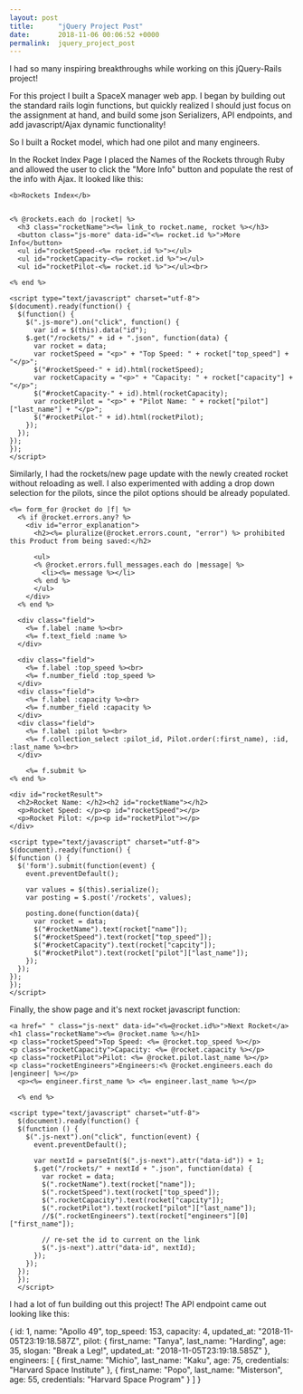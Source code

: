 ```yaml
---
layout: post
title:      "jQuery Project Post"
date:       2018-11-06 00:06:52 +0000
permalink:  jquery_project_post
---
```



I had so many inspiring breakthroughs while working on this jQuery-Rails project!  

For this project I built a SpaceX manager web app.  I began by building out the standard rails login functions, but quickly realized I should just focus on the assignment at hand, and build some json Serializers, API endpoints, and add javascript/Ajax dynamic functionality!

So I built a Rocket model, which had one pilot and many engineers.  

In the Rocket Index Page I placed the Names of the Rockets through Ruby and allowed the user to click the "More Info" button and populate the rest of the info with Ajax.  It looked like this:

```
<b>Rockets Index</b>


<% @rockets.each do |rocket| %>
  <h3 class="rocketName"><%= link_to rocket.name, rocket %></h3>
  <button class="js-more" data-id="<%= rocket.id %>">More Info</button>
  <ul id="rocketSpeed-<%= rocket.id %>"></ul>
  <ul id="rocketCapacity-<%= rocket.id %>"></ul>
  <ul id="rocketPilot-<%= rocket.id %>"></ul><br>

<% end %>

<script type="text/javascript" charset="utf-8">
$(document).ready(function() {
  $(function() {
    $(".js-more").on("click", function() {
      var id = $(this).data("id");
    $.get("/rockets/" + id + ".json", function(data) {
      var rocket = data;
      var rocketSpeed = "<p>" + "Top Speed: " + rocket["top_speed"] + "</p>";
      $("#rocketSpeed-" + id).html(rocketSpeed);
      var rocketCapacity = "<p>" + "Capacity: " + rocket["capacity"] + "</p>";
      $("#rocketCapacity-" + id).html(rocketCapacity);
      var rocketPilot = "<p>" + "Pilot Name: " + rocket["pilot"]["last_name"] + "</p>";
      $("#rocketPilot-" + id).html(rocketPilot);
    });
  });
});
});
</script>

```

Similarly, I had the rockets/new page update with the newly created rocket without reloading as well.  I also experimented with adding a drop down selection for the pilots, since the pilot options should be already populated.  

```
<%= form_for @rocket do |f| %>
  <% if @rocket.errors.any? %>
    <div id="error_explanation">
      <h2><%= pluralize(@rocket.errors.count, "error") %> prohibited this Product from being saved:</h2>

      <ul>
      <% @rocket.errors.full_messages.each do |message| %>
        <li><%= message %></li>
      <% end %>
      </ul>
    </div>
  <% end %>

  <div class="field">
    <%= f.label :name %><br>
    <%= f.text_field :name %>
  </div>

  <div class="field">
    <%= f.label :top_speed %><br>
    <%= f.number_field :top_speed %>
  </div>
  <div class="field">
    <%= f.label :capacity %><br>
    <%= f.number_field :capacity %>
  </div>
  <div class="field">
    <%= f.label :pilot %><br>
    <%= f.collection_select :pilot_id, Pilot.order(:first_name), :id, :last_name %><br>
  </div>

    <%= f.submit %>
<% end %>

<div id="rocketResult">
  <h2>Rocket Name: </h2><h2 id="rocketName"></h2>
  <p>Rocket Speed: </p><p id="rocketSpeed"></p>
  <p>Rocket Pilot: </p><p id="rocketPilot"></p>
</div>

<script type="text/javascript" charset="utf-8">
$(document).ready(function() {
$(function () {
  $('form').submit(function(event) {
    event.preventDefault();

    var values = $(this).serialize();
    var posting = $.post('/rockets', values);

    posting.done(function(data){
      var rocket = data;
      $("#rocketName").text(rocket["name"]);
      $("#rocketSpeed").text(rocket["top_speed"]);
      $("#rocketCapacity").text(rocket["capcity"]);
      $("#rocketPilot").text(rocket["pilot"]["last_name"]);
    });
  });
});
});
</script>

```

Finally, the show page and it's next rocket javascript function:

```
<a href=" " class="js-next" data-id="<%=@rocket.id%>">Next Rocket</a>
<h1 class="rocketName"><%= @rocket.name %></h1>
<p class="rocketSpeed">Top Speed: <%= @rocket.top_speed %></p>
<p class="rocketCapacity">Capacity: <%= @rocket.capacity %></p>
<p class="rocketPilot">Pilot: <%= @rocket.pilot.last_name %></p>
<p class="rocketEngineers">Engineers:<% @rocket.engineers.each do |engineer| %></p>
  <p><%= engineer.first_name %> <%= engineer.last_name %></p>

  <% end %>

<script type="text/javascript" charset="utf-8">
  $(document).ready(function() {
  $(function () {
    $(".js-next").on("click", function(event) {
      event.preventDefault();

      var nextId = parseInt($(".js-next").attr("data-id")) + 1;
      $.get("/rockets/" + nextId + ".json", function(data) {
        var rocket = data;
        $(".rocketName").text(rocket["name"]);
        $(".rocketSpeed").text(rocket["top_speed"]);
        $(".rocketCapacity").text(rocket["capcity"]);
        $(".rocketPilot").text(rocket["pilot"]["last_name"]);
        //$(".rocketEngineers").text(rocket["engineers"][0]["first_name"]);

        // re-set the id to current on the link
        $(".js-next").attr("data-id", nextId);
      });
    });
  });
  });
  </script>

```

I had a lot of fun building out this project!  The API endpoint came out looking like this:

{
id: 1,
name: "Apollo 49",
top_speed: 153,
capacity: 4,
updated_at: "2018-11-05T23:19:18.587Z",
pilot: {
first_name: "Tanya",
last_name: "Harding",
age: 35,
slogan: "Break a Leg!",
updated_at: "2018-11-05T23:19:18.585Z"
},
engineers: [
{
first_name: "Michio",
last_name: "Kaku",
age: 75,
credentials: "Harvard Space Institute"
},
{
first_name: "Popo",
last_name: "Misterson",
age: 55,
credentials: "Harvard Space Program"
}
]
}
